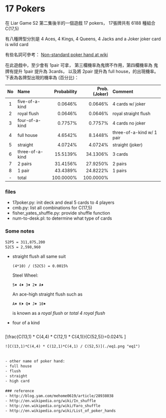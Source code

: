 # 17 Pokers

在 Liar Game S2 第二集後半的一個遊戲 17 pokers，
17張牌共有 6188 種組合 C(17,5)

有八種牌型分別是
4 Aces, 4 Kings, 4 Queens, 4 Jacks and a Joker
joker card is wild card

有些名詞可參考：
[Non-standard poker hand at wiki](https://en.wikipedia.org/wiki/Non-standard_poker_hand)

在此遊戲中，至少會有 1pair 可拿，
第三欄機率為鬼牌不作用，第四欄機率為
鬼牌有提升 1pair 提升為 3cards，
以及將 2pair 提升為 full house，的出現機率。
下表為各牌型出現的機率為 (百分比)：

| No |   Name      | Probability | Prob. (Joker) | Comment |
|:--:|:----------------|------------:|----------:|:--------|
| 1  | five-of-a-kind  |   0.0646% |  0.0646%  | 4 cards w/ joker |
| 2  | royal flush     |   0.0646% |  0.0646%  | royal straight flush |
| 3  | four-of-a-kind  |   0.7757% |  0.7757%  | 4 cards no joker |
| 4  | full house      |   4.6542% |  8.1448%  | three-of-a-kind w/ 1 pair |
| 5  | straight        |   4.0724% |  4.0724%  | straight (joker) |
| 6  | three-of-a-kind |  15.5139% |  34.1306% | 3 cards |
| 7  | 2 pairs         |  31.4156% |  27.9250% | 2 pairs |
| 8  | 1 pair          |  43.4389% |  24.8222% | 1 pairs |
| -  | total           | 100.0000% | 100.0000% ||



### files

- 17poker.py: init deck and deal 5 cards to 4 players
- cmb.py: list all combinations for C(17,5)
- fisher_yates_shuffle.py: provide shuffle function
- num-to-desk.pl: to determine what type of cards

### Some notes ###

```
52P5 = 311,875,200
52C5 = 2,598,960
```

* straight flush
  all same suit
  ```
  (4*10) / (52C5) = 0.0015%
  ```

    Steel Wheel:
    ```
    5♦ 4♦ 3♦ 2♦ A♦
    ```

    An ace-high straight flush such as
    ```
    A♦ K♦ Q♦ J♦ 10♦
    ```
    is known as a _royal flush_ or *total 4 _royal flush_*

* four of a kind
  ```
\[\frac{C(13,1) * C(4,4) * C(12,1) * C(4,1)}{C(52,5)}=0.024\%
\]
<script type="text/javascript" src="http://www.hostmath.com/Math/MathJax.js?config=OK"></script>
  ```
  ![C(13,1)*C(4,4) * C(12,1)*C(4,1) / C(52,5)](./eq1.png "eq1")


- other name of poker hand:
  - full house
  - flush
  - straight
  - high card

### reference
- http://blog.yam.com/mehome0619/article/28938038
- http://en.wikipedia.org/wiki/In_shuffle
- http://en.wikipedia.org/wiki/Faro_shuffle
- http://en.wikipedia.org/wiki/List_of_poker_hands
